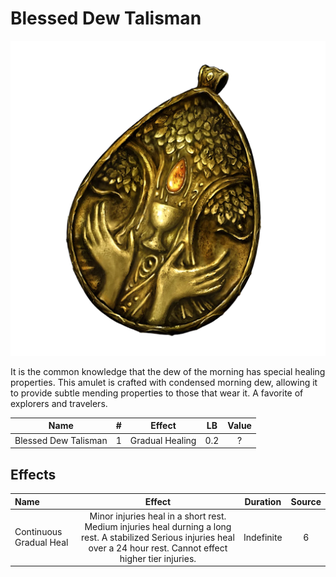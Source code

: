 # Blessed Dew Talisman

![Copyrighted Image](BlessedDewTalisman.png)



It is the common knowledge that the dew of the morning has special healing properties. This amulet is crafted with condensed morning dew, allowing it to provide subtle mending properties to those that wear it. A favorite of explorers and travelers.



|         Name         | # |     Effect     | LB | Value |
| :------------------: | :-: | :-------------: | :-: | :---: |
| Blessed Dew Talisman | 1 | Gradual Healing | 0.2 |   ?   |

## Effects

| Name                   |                                                                                   Effect                                                                                   |  Duration  | Source |
| :--------------------- | :------------------------------------------------------------------------------------------------------------------------------------------------------------------------: | :--------: | :-----------: |
| Continuous Gradual Heal | Minor injuries heal in a short rest. Medium injuries heal durning a long rest. A stabilized Serious injuries heal over a 24 hour rest. Cannot effect higher tier injuries. | Indefinite |       6       |
